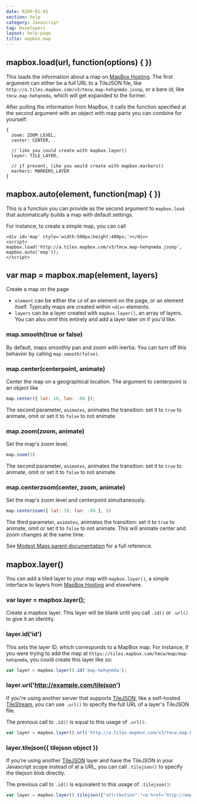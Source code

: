 ```yaml
---
date: 0200-01-01
section: help
category: Javascript
tag: Developers
layout: help-page
title: mapbox.map
---
```


## mapbox.load(url, function(options) { })

This loads the information about a map on [MapBox Hosting](http://mapbox.com/tour/). The first argument can either be a full URL to a TileJSON file, like `http://a.tiles.mapbox.com/v3/tmcw.map-hehqnmda.jsonp`, or a bare id, like `tmcw.map-hehqnmda`, which will get expanded to the former.

After pulling the information from MapBox, it calls the function specified at the second argument with an object with map parts you can combine for yourself:

    {
      zoom: ZOOM_LEVEL,
      center: CENTER,
    
      // like you could create with mapbox.layer()
      layer: TILE_LAYER,
    
      // if present, like you would create with mapbox.markers()
      markers: MARKERS_LAYER 
    }

## mapbox.auto(element, function(map) { })

This is a function you can provide as the second argument to `mapbox.load` that automatically builds a map with default settings.

For instance, to create a simple map, you can call

```
<div id='map' style='width:500px;height:400px;'></div>
<script>
mapbox.load('http://a.tiles.mapbox.com/v3/tmcw.map-hehqnmda.jsonp', mapbox.auto('map'));
</script>
```

## var map = mapbox.map(element, layers)

Create a map on the page

* `element` can be either the `id` of an element on the page, or an element itself. Typically maps are created within `<div>` elements.
* `layers` can be a layer created with `mapbox.layer()`, an array of layers. You can also _omit_ this entirely and add a layer later on if you'd like.

### map.smooth(true or false)

By default, maps smoothly pan and zoom with inertia. You can turn off this behavior by calling `map.smooth(false)`.

### map.center(centerpoint, animate)

Center the map on a geographical location. The argument to centerpoint is an object like

```javascript
map.center({ lat: 10, lon: -88 });
```

The second parameter, `animates`, animates the transition: set it to `true` to animate, omit or set it to `false` to not animate.


### map.zoom(zoom, animate)

Set the map's zoom level.

```javascript
map.zoom(5)
```

The second parameter, `animates`, animates the transition: set it to `true` to animate, omit or set it to `false` to not animate.

### map.centerzoom(center, zoom, animate)

Set the map's zoom level and centerpoint simultaneously.

```javascript
map.centerzoom({ lat: 10, lon: -88 }, 5)
```

The third parameter, `animates`, animates the transition: set it to `true` to animate, omit or set it to `false` to not animate. This will animate center and zoom changes at the same time.

See [Modest Maps parent documentation](https://github.com/modestmaps/modestmaps-js/wiki) for a full reference.

## mapbox.layer()

You can add a tiled layer to your map with `mapbox.layer()`, a simple interface to layers from [MapBox Hosting](http://mapbox.com/tour/) and elsewhere.

### var layer = mapbox.layer();

Create a mapbox layer. This layer will be blank until you call `.id()` or `.url()` to give it an identity.

### layer.id('id')

This sets the layer ID, which corresponds to a MapBox map. For instance, if you were trying to add the map at `https://tiles.mapbox.com/tmcw/map/map-hehqnmda`, you could create this layer like so:

```javascript
var layer = mapbox.layer().id('map-hehqnmda');
```

### layer.url('http://example.com/tilejson')

If you're using another server that supports [TileJSON](https://github.com/mapbox/tilejson-spec), like a self-hosted [TileStream](https://github.com/mapbox/tilestream), you can use `.url()` to specify the full URL of a layer's TileJSON file.

The previous call to `.id()` is equal to this usage of `.url()`:

```javascript
var layer = mapbox.layer().url('http://a.tiles.mapbox.com/v3/tmcw.map-hehqnmda.jsonp');
```

### layer.tilejson({ tilejson object })

If you're using another [TileJSON](https://github.com/mapbox/tilejson-spec) layer and have the TileJSON in your Javascript scope instead of at a URL, you can call `.tilejson()` to specify the tilejson blob directly.

The previous call to `.id()` is equivalent to this usage of `.tilejson()`:

```javascript
var layer = mapbox.layer().tilejson({"attribution":"<a href='http://mapbox.com/about/maps' target='_blank'>Terms & Feedback</a>","bounds":[-180,-85,180,85],"center":[0,0,3],"description":"","id":"tmcw.map-hehqnmda","maxzoom":17,"minzoom":0,"name":"BW","private":false,"scheme":"xyz","tilejson":"2.0.0","tiles":["http://a.tiles.mapbox.com/v3/tmcw.map-hehqnmda/{z}/{x}/{y}.png","http://b.tiles.mapbox.com/v3/tmcw.map-hehqnmda/{z}/{x}/{y}.png","http://c.tiles.mapbox.com/v3/tmcw.map-hehqnmda/{z}/{x}/{y}.png","http://d.tiles.mapbox.com/v3/tmcw.map-hehqnmda/{z}/{x}/{y}.png"],"webpage":"http://tiles.mapbox.com/tmcw/map/map-hehqnmda"});
```
